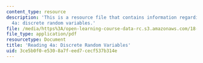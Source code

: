 ```yaml
---
content_type: resource
description: 'This is a resource file that contains information regarding reading
  4a: discrete random variables.'
file: /media/https%3A/open-learning-course-data-rc.s3.amazonaws.com/18-05-introduction-to-probability-and-statistics-spring-2014/3ce5b0f0e5308a7feed7cecf537b314e_MIT18_05S14_Reading4a.pdf
file_type: application/pdf
resourcetype: Document
title: 'Reading 4a: Discrete Random Variables'
uid: 3ce5b0f0-e530-8a7f-eed7-cecf537b314e
---
```

